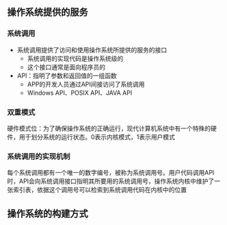 ## 操作系统提供的服务

### 系统调用

- 系统调用提供了访问和使用操作系统所提供的服务的接口
  - 系统调用的实现代码是操作系统级的
  - 这个接口通常是面向程序员的
- API：指明了参数和返回值的一组函数
  - APP的开发人员通过API间接访问了系统调用
  - Windows API、POSIX API、JAVA API

### 双重模式

硬件模式位：为了确保操作系统的正确运行，现代计算机系统中有一个特殊的硬件，用于划分系统的运行状态。0表示内核模式，1表示用户模式

### 系统调用的实现机制

每个系统调用都有一个唯一的数字编号，被称为系统调用号。用户代码调用API时，API会向系统调用接口指明其所要用的系统调用号，操作系统内核中维护了一张索引表，依据这个调用号可以检索到系统调用代码在内核中的位置

## 操作系统的构建方式

